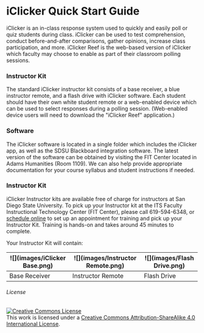 # iClicker Quick Start Guide

iClicker is an in-class response system used to quickly and easily poll or quiz students during class. iClicker can be used to test comprehension, conduct before-and-after comparisons, gather opinions, increase class participation, and more. iClicker Reef is the web-based version of iClicker which faculty may choose to enable as part of their classroom polling sessions.

### Instructor Kit

The standard iClicker instructor kit consists of a base receiver, a blue instructor remote, and a flash drive with iClicker software. Each student should have their own white student remote or a web-enabled device which can be used to select responses during a polling session. (Web-enabled device users will need to download the "iClicker Reef" application.)

### Software

The iClicker software is located in a single folder which includes the iClicker app, as well as the SDSU Blackboard integration software. The latest version of the software can be obtained by visiting the FIT Center located in Adams Humanities (Room 1109). We can also help provide appropriate documentation for your course syllabus and student instructions if needed.


### Instructor Kit

iClicker Instructor kits are available free of charge for instructors at San Diego State University. To pick up your Instructor kit at the ITS Faculty Instructional Technology Center (FIT Center), please call 619-594-6348, or [schedule online](https://fitcenter.acuityscheduling.com/schedule.php?appointmentType=1226211) to set up an appointment for training and pick up your Instructor Kit. Training is hands-on and takes around 45 minutes to complete.

Your Instructor Kit will contain:

| ![](images/iClicker Base.png) | ![](images/Instructor Remote.png) | ![](images/Flash Drive.png)|
| -- | -- | -- |
| Base Receiver | Instructor Remote | Flash Drive |


  
                      


###### License

<a rel="license" href="http://creativecommons.org/licenses/by-sa/4.0/"><img alt="Creative Commons License" style="border-width:0" src="https://i.creativecommons.org/l/by-sa/4.0/88x31.png" /></a><br />This work is licensed under a <a rel="license" href="http://creativecommons.org/licenses/by-sa/4.0/">Creative Commons Attribution-ShareAlike 4.0 International License</a>.